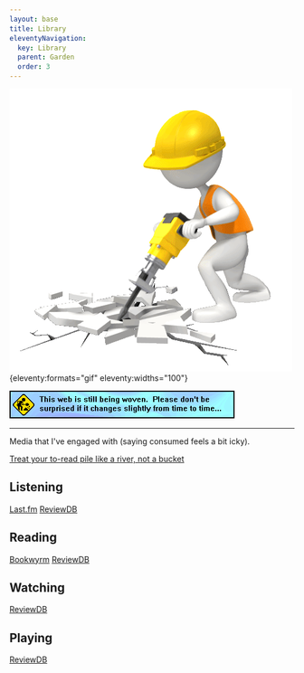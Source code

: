 ```yaml
---
layout: base
title: Library
eleventyNavigation:
  key: Library
  parent: Garden
  order: 3
---
```


![A simple 3D modelled person wearing a hard hat and a high vis vest, using a jackhammer to breakup the website.](../../../assets/img/construction-2.gif){eleventy:formats="gif" eleventy:widths="100"}

![This web is still being woven. Please don't be surprised if it changes slightly from time to time…](../../../assets/img/construction.gif)

---

Media that I've engaged with (saying consumed feels a bit icky).

[Treat your to-read pile like a river, not a bucket](https://www.oliverburkeman.com/river)

## Listening

[Last.fm](https://elly.to/lastfm)
[ReviewDB](https://elly.to/reviewdb)

## Reading

[Bookwyrm](https://elly.to/bookwyrm)
[ReviewDB](https://elly.to/reviewdb)

## Watching

[ReviewDB](https://elly.to/reviewdb)

## Playing

[ReviewDB](https://elly.to/reviewdb)
